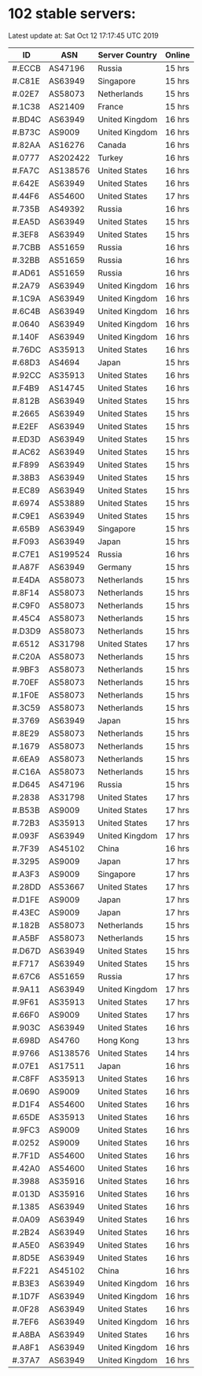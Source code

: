 # 102 stable servers:

Latest update at: Sat Oct 12 17:17:45 UTC 2019

| ID | ASN | Server Country | Online |
| -- | --- | -------------- | ------ |
| #.ECCB | AS47196 | Russia | 15 hrs |
| #.C81E | AS63949 | Singapore | 15 hrs |
| #.02E7 | AS58073 | Netherlands | 15 hrs |
| #.1C38 | AS21409 | France | 15 hrs |
| #.BD4C | AS63949 | United Kingdom | 16 hrs |
| #.B73C | AS9009 | United Kingdom | 16 hrs |
| #.82AA | AS16276 | Canada | 16 hrs |
| #.0777 | AS202422 | Turkey | 16 hrs |
| #.FA7C | AS138576 | United States | 16 hrs |
| #.642E | AS63949 | United States | 16 hrs |
| #.44F6 | AS54600 | United States | 17 hrs |
| #.735B | AS49392 | Russia | 16 hrs |
| #.EA5D | AS63949 | United States | 15 hrs |
| #.3EF8 | AS63949 | United States | 15 hrs |
| #.7CBB | AS51659 | Russia | 16 hrs |
| #.32BB | AS51659 | Russia | 16 hrs |
| #.AD61 | AS51659 | Russia | 16 hrs |
| #.2A79 | AS63949 | United Kingdom | 16 hrs |
| #.1C9A | AS63949 | United Kingdom | 16 hrs |
| #.6C4B | AS63949 | United Kingdom | 16 hrs |
| #.0640 | AS63949 | United Kingdom | 16 hrs |
| #.140F | AS63949 | United Kingdom | 16 hrs |
| #.76DC | AS35913 | United States | 16 hrs |
| #.68D3 | AS4694 | Japan | 15 hrs |
| #.92CC | AS35913 | United States | 16 hrs |
| #.F4B9 | AS14745 | United States | 16 hrs |
| #.812B | AS63949 | United States | 15 hrs |
| #.2665 | AS63949 | United States | 15 hrs |
| #.E2EF | AS63949 | United States | 15 hrs |
| #.ED3D | AS63949 | United States | 15 hrs |
| #.AC62 | AS63949 | United States | 15 hrs |
| #.F899 | AS63949 | United States | 15 hrs |
| #.38B3 | AS63949 | United States | 15 hrs |
| #.EC89 | AS63949 | United States | 15 hrs |
| #.6974 | AS53889 | United States | 15 hrs |
| #.C9E1 | AS63949 | United States | 15 hrs |
| #.65B9 | AS63949 | Singapore | 15 hrs |
| #.F093 | AS63949 | Japan | 15 hrs |
| #.C7E1 | AS199524 | Russia | 16 hrs |
| #.A87F | AS63949 | Germany | 15 hrs |
| #.E4DA | AS58073 | Netherlands | 15 hrs |
| #.8F14 | AS58073 | Netherlands | 15 hrs |
| #.C9F0 | AS58073 | Netherlands | 15 hrs |
| #.45C4 | AS58073 | Netherlands | 15 hrs |
| #.D3D9 | AS58073 | Netherlands | 15 hrs |
| #.6512 | AS31798 | United States | 17 hrs |
| #.C20A | AS58073 | Netherlands | 15 hrs |
| #.9BF3 | AS58073 | Netherlands | 15 hrs |
| #.70EF | AS58073 | Netherlands | 15 hrs |
| #.1F0E | AS58073 | Netherlands | 15 hrs |
| #.3C59 | AS58073 | Netherlands | 15 hrs |
| #.3769 | AS63949 | Japan | 15 hrs |
| #.8E29 | AS58073 | Netherlands | 15 hrs |
| #.1679 | AS58073 | Netherlands | 15 hrs |
| #.6EA9 | AS58073 | Netherlands | 15 hrs |
| #.C16A | AS58073 | Netherlands | 15 hrs |
| #.D645 | AS47196 | Russia | 15 hrs |
| #.2838 | AS31798 | United States | 17 hrs |
| #.B53B | AS9009 | United States | 17 hrs |
| #.72B3 | AS35913 | United States | 17 hrs |
| #.093F | AS63949 | United Kingdom | 17 hrs |
| #.7F39 | AS45102 | China | 16 hrs |
| #.3295 | AS9009 | Japan | 17 hrs |
| #.A3F3 | AS9009 | Singapore | 17 hrs |
| #.28DD | AS53667 | United States | 17 hrs |
| #.D1FE | AS9009 | Japan | 17 hrs |
| #.43EC | AS9009 | Japan | 17 hrs |
| #.182B | AS58073 | Netherlands | 15 hrs |
| #.A5BF | AS58073 | Netherlands | 15 hrs |
| #.D67D | AS63949 | United States | 15 hrs |
| #.F717 | AS63949 | United States | 15 hrs |
| #.67C6 | AS51659 | Russia | 17 hrs |
| #.9A11 | AS63949 | United Kingdom | 17 hrs |
| #.9F61 | AS35913 | United States | 17 hrs |
| #.66F0 | AS9009 | United States | 17 hrs |
| #.903C | AS63949 | United States | 16 hrs |
| #.698D | AS4760 | Hong Kong | 13 hrs |
| #.9766 | AS138576 | United States | 14 hrs |
| #.07E1 | AS17511 | Japan | 16 hrs |
| #.C8FF | AS35913 | United States | 16 hrs |
| #.0690 | AS9009 | United States | 16 hrs |
| #.D1F4 | AS54600 | United States | 16 hrs |
| #.65DE | AS35913 | United States | 16 hrs |
| #.9FC3 | AS9009 | United States | 16 hrs |
| #.0252 | AS9009 | United States | 16 hrs |
| #.7F1D | AS54600 | United States | 16 hrs |
| #.42A0 | AS54600 | United States | 16 hrs |
| #.3988 | AS35916 | United States | 16 hrs |
| #.013D | AS35916 | United States | 16 hrs |
| #.1385 | AS63949 | United States | 16 hrs |
| #.0A09 | AS63949 | United States | 16 hrs |
| #.2B24 | AS63949 | United States | 16 hrs |
| #.A5E0 | AS63949 | United States | 16 hrs |
| #.8D5E | AS63949 | United States | 16 hrs |
| #.F221 | AS45102 | China | 16 hrs |
| #.B3E3 | AS63949 | United Kingdom | 16 hrs |
| #.1D7F | AS63949 | United Kingdom | 16 hrs |
| #.0F28 | AS63949 | United States | 16 hrs |
| #.7EF6 | AS63949 | United Kingdom | 16 hrs |
| #.A8BA | AS63949 | United States | 16 hrs |
| #.A8F1 | AS63949 | United Kingdom | 16 hrs |
| #.37A7 | AS63949 | United Kingdom | 16 hrs |

